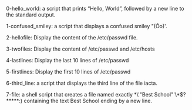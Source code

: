 0-hello_world: a script that prints “Hello, World”, followed by a new line to the standard output.

1-confused_smiley: a script that displays a confused smiley "(Ôo)'.

2-hellofile: Display the content of the /etc/passwd file.

3-twofiles: Display the content of /etc/passwd and /etc/hosts

4-lastlines: Display the last 10 lines of /etc/passwd

5-firstlines: Display the first 10 lines of /etc/passwd

6-third_line: a script that displays the third line of the file iacta.

7-file:  a shell script that creates a file named exactly \*\\'"Best School"\'\\*$\?\*\*\*\*\*:) containing the text Best School ending by a new line.
